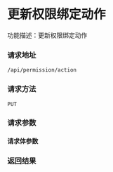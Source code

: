 # 更新权限绑定动作
功能描述：更新权限绑定动作

### 请求地址
```
/api/permission/action
```

### 请求方法
`PUT`
### 请求参数



#### 请求体参数
### 返回结果


